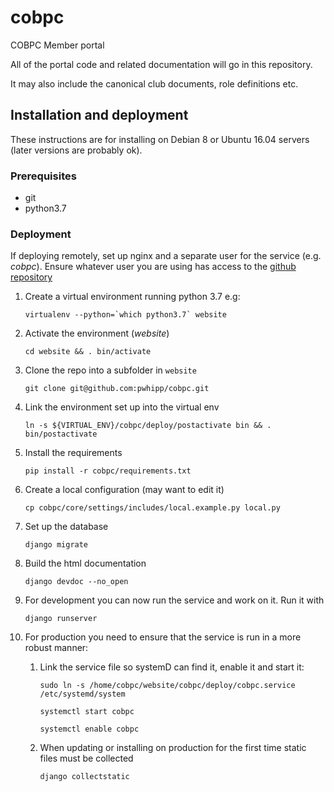 # cobpc
COBPC Member portal

All of the portal code and related documentation will go in this repository.

It may also include the canonical club documents, role definitions etc.

## Installation and deployment

These instructions are for installing on Debian 8 or Ubuntu 16.04 servers (later versions are probably ok).

### Prerequisites

- git
- python3.7

### Deployment

If deploying remotely, set up nginx and a separate user for the service (e.g. *cobpc*).
Ensure whatever user you are using has access to the [github repository](https://github.com/pwhipp/cobpc)

1. Create a virtual environment running python 3.7 e.g:

   ``virtualenv --python=`which python3.7` website``
1. Activate the environment (*website*)

   ``cd website && . bin/activate``
1. Clone the repo into a subfolder in ``website``

   ``git clone git@github.com:pwhipp/cobpc.git``
1. Link the environment set up into the virtual env

   ``ln -s ${VIRTUAL_ENV}/cobpc/deploy/postactivate bin && . bin/postactivate``
1. Install the requirements

   ``pip install -r cobpc/requirements.txt``
1. Create a local configuration (may want to edit it)

   ``cp cobpc/core/settings/includes/local.example.py local.py``
1. Set up the database

   ``django migrate``

1. Build the html documentation
   
   ``django devdoc --no_open``
   
1. For development you can now run the service and work on it. Run it with

   ``django runserver``
   
1. For production you need to ensure that the service is run in a more robust manner:

   1. Link the service file so systemD can find it, enable it and start it:
   
      ``sudo ln -s /home/cobpc/website/cobpc/deploy/cobpc.service /etc/systemd/system``
      
      ``systemctl start cobpc``
      
      ``systemctl enable cobpc``
      
   1. When updating or installing on production for the first time static files must be collected
    
      ``django collectstatic``